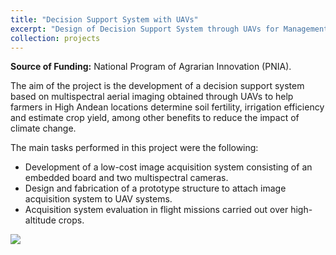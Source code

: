 ```yaml
---
title: "Decision Support System with UAVs"
excerpt: "Design of Decision Support System through UAVs for Management, Optimization and Control of High Andean Agriculture Systems in response to Climate Change <br/><img src='/images/videos/uav_high_altitude_thumbnail.png' width='752' height='423'>"
collection: projects
---
```


<b>Source of Funding:</b> National Program of Agrarian Innovation (PNIA).

The aim of the project is the development of a decision support system based on multispectral aerial imaging obtained through UAVs to help farmers in High Andean locations determine soil fertility, irrigation efficiency and estimate crop yield, among other benefits to reduce the impact of climate change.

The main tasks performed in this project were the following:

- Development of a low-cost image acquisition system consisting of an embedded board and two multispectral cameras.
- Design and fabrication of a prototype structure to attach image acquisition system to UAV systems.
- Acquisition system evaluation in flight missions carried out over high-altitude crops.

<img src="/images/videos/uav_high_altitude_thumbnail.png">
